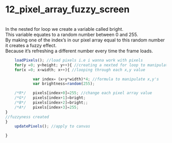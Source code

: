 # 12_pixel_array_fuzzy_screen
</br>
In the nested for loop we create a variable called bright. </br>
This variable equates to a random number between 0 and 255. </br>
By making one of the index’s in our pixel array equal to this random number it creates a fuzzy effect.</br>Because it’s refreshing a different number every time the frame loads.</br>

```js
	loadPixels(); //load pixels i.e i wanna work with pixels
	for(y =0; y<height; y++){ //creating a nexted for loop to manipulate the x and y pixels
	for(x =0; x<width; x++){ //looping through each x,y value

			var index= (x+y*width)*4; //formula to manipulate x,y's
			var brightness=random(255);

	/*R*/	pixels[index+0]=255; //change each pixel array value
	/*G*/	pixels[index+1]=bright;
	/*B*/	pixels[index+2]=bright;;
	/*A*/	pixels[index+3]=255; 
}
//fuzzyness created
}
	updatePixels(); //apply to canvas

}

```
